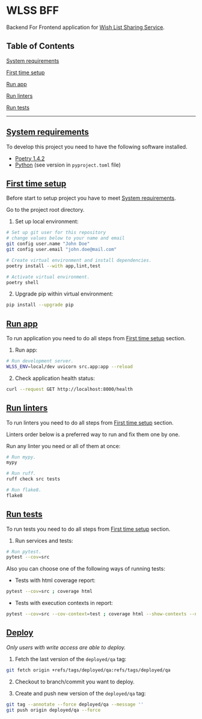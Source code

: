 # WLSS BFF

Backend For Frontend application for [Wish List Sharing Service](https://github.com/week-password/wisher).


## Table of Contents

[System requirements](#system-requirements)

[First time setup](#first-time-setup)

[Run app](#run-app)

[Run linters](#run-linters)

[Run tests](#run-tests)


***


## [System requirements](#table-of-contents)

To develop this project you need to have the following software installed.

- [Poetry 1.4.2](https://python-poetry.org/docs/)
- [Python](https://www.python.org/) (see version in `pyproject.toml` file)


## [First time setup](#table-of-contents)

Before start to setup project you have to meet [System requirements](#system-requirements).

Go to the project root directory.

1. Set up local environment:
```bash
# Set up git user for this repository
# change values below to your name and email
git config user.name "John Doe"
git config user.email "john.doe@mail.com"

# Create virtual environment and install dependencies.
poetry install --with app,lint,test

# Activate virtual environment.
poetry shell
```

2. Upgrade pip within virtual environment:
```bash
pip install --upgrade pip
```


## [Run app](#table-of-contents)

To run application you need to do all steps from [First time setup](#first-time-setup) section.

1. Run app:
```bash
# Run development server.
WLSS_ENV=local/dev uvicorn src.app:app --reload
```

2. Check application health status:
```bash
curl --request GET http://localhost:8000/health
```


## [Run linters](#table-of-contents)

To run linters you need to do all steps from [First time setup](#first-time-setup) section.

Linters order below is a preferred way to run and fix them one by one.

Run any linter you need or all of them at once:
```bash
# Run mypy.
mypy

# Run ruff.
ruff check src tests

# Run flake8.
flake8
```


## [Run tests](#table-of-contents)

To run tests you need to do all steps from [First time setup](#first-time-setup) section.

1. Run services and tests:
```bash
# Run pytest.
pytest --cov=src
```

Also you can choose one of the following ways of running tests:

- Tests with html coverage report:
```bash
pytest --cov=src ; coverage html
```

- Tests with execution contexts in report:
```bash
pytest --cov=src --cov-context=test ; coverage html --show-contexts --no-skip-covered
```


## [Deploy](#table-of-contents)

_Only users with write access are able to deploy._

1. Fetch the last version of the `deployed/qa` tag:
```bash
git fetch origin +refs/tags/deployed/qa:refs/tags/deployed/qa
```

2. Checkout to branch/commit you want to deploy.

3. Create and push new version of the `deployed/qa` tag:
```bash
git tag --annotate --force deployed/qa --message ''
git push origin deployed/qa --force
```
